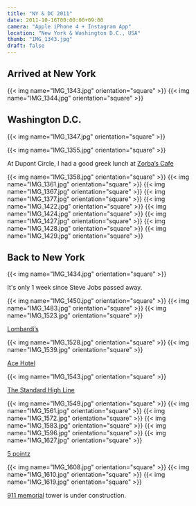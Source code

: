 ```yaml
---
title: "NY & DC 2011"
date: 2011-10-16T00:00:00+09:00
camera: "Apple iPhone 4 + Instagram App"
location: "New York & Washington D.C., USA"
thumb: "IMG_1343.jpg"
draft: false
---
```


## Arrived at New York

{{< img name="IMG_1343.jpg" orientation="square" >}}
{{< img name="IMG_1344.jpg" orientation="square" >}}

## Washington D.C.

{{< img name="IMG_1347.jpg" orientation="square" >}}

{{< img name="IMG_1355.jpg" orientation="square" >}}

At Dupont Circle, I had a good greek lunch at [Zorba’s Cafe](http://www.yelp.com/biz/zorbas-cafe-washington)

{{< img name="IMG_1358.jpg" orientation="square" >}}
{{< img name="IMG_1361.jpg" orientation="square" >}}
{{< img name="IMG_1367.jpg" orientation="square" >}}
{{< img name="IMG_1377.jpg" orientation="square" >}}
{{< img name="IMG_1422.jpg" orientation="square" >}}
{{< img name="IMG_1424.jpg" orientation="square" >}}
{{< img name="IMG_1427.jpg" orientation="square" >}}
{{< img name="IMG_1428.jpg" orientation="square" >}}
{{< img name="IMG_1429.jpg" orientation="square" >}}

## Back to New York

{{< img name="IMG_1434.jpg" orientation="square" >}}

It's only 1 week since Steve Jobs passed away.

{{< img name="IMG_1450.jpg" orientation="square" >}}
{{< img name="IMG_1483.jpg" orientation="square" >}}
{{< img name="IMG_1523.jpg" orientation="square" >}}

[Lombardi’s](http://www.yelp.com/biz/lombardis-pizza-new-york)

{{< img name="IMG_1528.jpg" orientation="square" >}}
{{< img name="IMG_1539.jpg" orientation="square" >}}

[Ace Hotel](https://www.acehotel.com/newyork)

{{< img name="IMG_1543.jpg" orientation="square" >}}

[The Standard High Line](http://www.standardhotels.com/new-york/properties/high-line)

{{< img name="IMG_1549.jpg" orientation="square" >}}
{{< img name="IMG_1561.jpg" orientation="square" >}}
{{< img name="IMG_1572.jpg" orientation="square" >}}
{{< img name="IMG_1583.jpg" orientation="square" >}}
{{< img name="IMG_1596.jpg" orientation="square" >}}
{{< img name="IMG_1627.jpg" orientation="square" >}}

[5 pointz](http://5ptz.com/)

{{< img name="IMG_1608.jpg" orientation="square" >}}
{{< img name="IMG_1610.jpg" orientation="square" >}}
{{< img name="IMG_1619.jpg" orientation="square" >}}

[911 memorial](https://www.911memorial.org/) tower is under construction.
